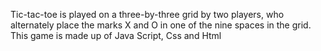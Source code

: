 Tic-tac-toe is played on a three-by-three grid by two players, who alternately place the marks X and O in one of the nine spaces in the grid.
This game is made up of Java Script, Css and Html

